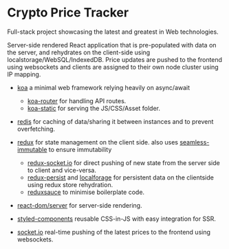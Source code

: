 # Crypto Price Tracker

Full-stack project showcasing the latest and greatest in Web technologies. 

Server-side rendered React application that is pre-populated with data on the server, and rehydrates on the client-side using localstorage/WebSQL/IndexedDB. Price updates are pushed to the frontend using websockets and clients are assigned to their own node cluster using IP mapping.

- [koa](http://koajs.com) a minimal web framework relying heavily on async/await
  - [koa-router](https://www.npmjs.com/package/koa-router) for handling API routes.
  - [koa-static](https://www.npmjs.com/package/koa-static) for serving the JS/CSS/Asset folder.
  
- [redis](https://www.npmjs.com/package/redis) for caching of data/sharing it between instances and to prevent overfetching.
- [redux](https://www.npmjs.com/package/redux) for state management on the client side. also uses [seamless-immutable](https://www.npmjs.com/package/seamless-immutable) to ensure immutability
  - [redux-socket.io](https://www.npmjs.com/package/redux-socket.io) for direct pushing of new state from the server side to client and vice-versa.
  - [redux-persist](https://www.npmjs.com/package/redux-persist) and [localforage](https://www.npmjs.com/package/localforage) for persistent data on the clientside using redux store rehydration.
  - [reduxsauce](https://www.npmjs.com/package/reduxsauce) to minimise boilerplate code.
  
- [react-dom/server](https://www.npmjs.com/package/react-dom) for server-side rendering.
- [styled-components](https://www.npmjs.com/package/styled-components) reusable CSS-in-JS with easy integration for SSR.
- [socket.io](https://www.npmjs.com/package/socket.io) real-time pushing of the latest prices to the frontend using websockets.